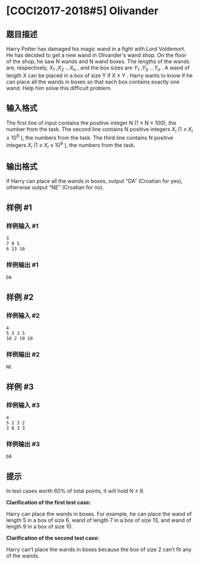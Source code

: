 # [COCI2017-2018#5] Olivander

## 题目描述

Harry Potter has damaged his magic wand in a fight with Lord Voldemort. He has decided to
get a new wand in Olivander's wand shop. On the floor of the shop, he saw ​N wands and ​N
wand boxes. The lengths of the wands are, respectively, $X_1$
,$X_2$
...​$X_n$
, and the box sizes are
$Y_1$
,​$Y_2$
...$Y_n$
. A wand of length ​X can be placed in a box of size ​Y if ​X ≤ ​Y
. Harry wants to know
if he can place all the wands in boxes so that each box contains exactly one wand.
Help him solve this difficult problem.

## 输入格式

The first line of input contains the positive integer ​N
(1 ≤ ​N
≤ 100), the number from the task.
The second line contains ​N
positive integers ​$X_i$
(1 ≤ ​$X_i$
≤ $10^9$​ ), the numbers from the task.
The third line contains ​N
positive integers ​$X_i$
(1 ≤ $X_i$
≤ $10^9$​​ ), the numbers from the task.

## 输出格式

If Harry can place all the wands in boxes, output “DA” (Croatian for yes), otherwise output
“NE” (Croatian for no).

## 样例 #1

### 样例输入 #1
```
3
7 9 5
6 13 10
```

### 样例输出 #1

```
DA
```

## 样例 #2

### 样例输入 #2
```
4
5 3 3 5
10 2 10 10
```

### 样例输出 #2

```
NE
```

## 样例 #3

### 样例输入 #3
```
4
5 2 3 2
3 8 3 3
```

### 样例输出 #3

```
DA
```

## 提示

In test cases worth 60% of total points, it will hold ​N
≤ 9.

**Clarification of the first test case:**

Harry can place the wands in boxes. For example, he can place the wand of length 5 in a box of size
6, wand of length 7 in a box of size 13, and wand of length 9 in a box of size 10.

**Clarification of the second test case:**

Harry can’t place the wands in boxes because the box of size 2 can’t fit any of the wands.
